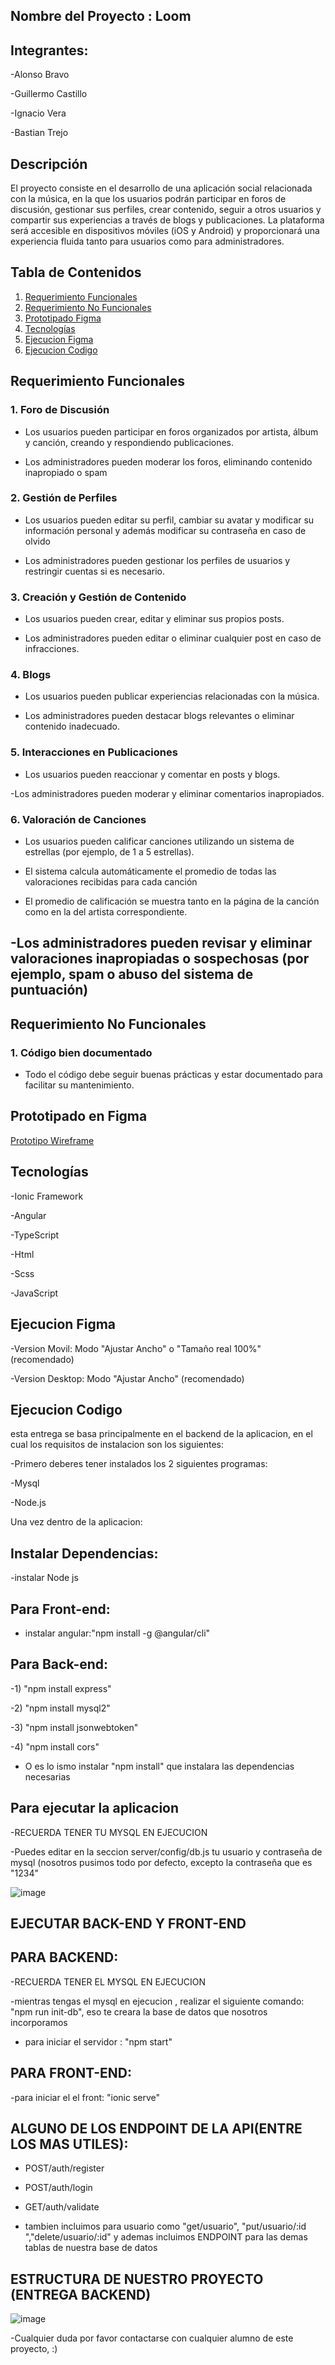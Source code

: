 ## Nombre del Proyecto : Loom

## Integrantes:

-Alonso Bravo

-Guillermo Castillo

-Ignacio Vera

-Bastian Trejo

## Descripción

El proyecto consiste en el desarrollo de una aplicación social relacionada con la música, en la que los usuarios podrán participar en foros de discusión, gestionar sus perfiles, crear contenido, seguir a otros usuarios y compartir sus experiencias a través de blogs y publicaciones. La plataforma será accesible en dispositivos móviles (iOS y Android) y proporcionará una experiencia fluida tanto para usuarios como para administradores.

## Tabla de Contenidos

1. [Requerimiento Funcionales](#RequerimientoFuncionales)
2. [Requerimiento No Funcionales](#RequerimientoFuncionales)
3. [Prototipado Figma](#prototipadofigma)
4. [Tecnologías](#tecnologías)
5. [Ejecucion Figma](#EjecucionFigma)
6. [Ejecucion Codigo](#EjecucionCodigo)


## Requerimiento Funcionales

### 1. **Foro de Discusión**
- Los usuarios pueden participar en foros organizados por artista, álbum y canción, creando y respondiendo publicaciones.

- Los administradores pueden moderar los foros, eliminando contenido inapropiado o spam

### 2. **Gestión de Perfiles**
- Los usuarios pueden editar su perfil, cambiar su avatar y modificar su información personal y además modificar su contraseña en caso de olvido

- Los administradores pueden gestionar los perfiles de usuarios y restringir cuentas si es necesario.

### 3. **Creación y Gestión de Contenido**
- Los usuarios pueden crear, editar y eliminar sus propios posts.

- Los administradores pueden editar o eliminar cualquier post en caso de infracciones.

### 4. **Blogs**
- Los usuarios pueden publicar experiencias relacionadas con la música.

- Los administradores pueden destacar blogs relevantes o eliminar contenido inadecuado.

### 5. **Interacciones en Publicaciones**
- Los usuarios pueden reaccionar y comentar en posts y blogs.

-Los administradores pueden moderar y eliminar comentarios inapropiados.

### 6. **Valoración de Canciones**
- Los usuarios pueden calificar canciones utilizando un sistema de estrellas (por ejemplo, de 1 a 5 estrellas).

- El sistema calcula automáticamente el promedio de todas las valoraciones recibidas para cada canción
- El promedio de calificación se muestra tanto en la página de la canción como en la del artista correspondiente.

-Los administradores pueden revisar y eliminar valoraciones inapropiadas o sospechosas (por ejemplo, spam o abuso del sistema de puntuación)
---
## Requerimiento No Funcionales
### 1. **Código bien documentado**
- Todo el código debe seguir buenas prácticas y estar documentado para facilitar su mantenimiento.



## Prototipado en Figma

[Prototipo Wireframe](https://www.figma.com/design/c12AqR9wC7sIIHifFiIyvw/Proyecto-web?node-id=0-1&p=f&t=mb0J5meeJrTHRfmV-0)



## Tecnologías

-Ionic Framework

-Angular

-TypeScript

-Html

-Scss

-JavaScript

## Ejecucion Figma 

-Version Movil: Modo "Ajustar Ancho" o "Tamaño real 100%" (recomendado)

-Version Desktop: Modo "Ajustar Ancho" (recomendado)

## Ejecucion Codigo

esta entrega se basa principalmente en el backend de la aplicacion, en el cual los requisitos de instalacion son los siguientes:

-Primero deberes tener instalados los 2 siguientes programas:

-Mysql

-Node.js

Una vez dentro de la aplicacion:

## Instalar Dependencias:

-instalar Node js

## Para Front-end:

- instalar angular:"npm install -g @angular/cli"

## Para Back-end:

-1) "npm install express"

-2) "npm install mysql2" 

-3) "npm install jsonwebtoken"

-4) "npm install cors"

- O es lo ismo instalar "npm install"  que instalara las dependencias necesarias

## Para ejecutar la aplicacion

-RECUERDA TENER TU MYSQL EN EJECUCION

-Puedes editar en la seccion server/config/db.js   tu usuario y contraseña de mysql (nosotros pusimos todo por defecto, excepto la contraseña que es "1234"
  
![image](https://github.com/user-attachments/assets/ba07047b-50de-431c-9f8a-5d95929ee637)

## EJECUTAR BACK-END Y FRONT-END

## PARA BACKEND:

-RECUERDA TENER EL MYSQL EN EJECUCION

-mientras tengas el mysql en ejecucion , realizar el siguiente comando: "npm run init-db", eso te creara la base de datos que nosotros incorporamos 

- para iniciar el servidor : "npm start"

## PARA FRONT-END:

-para iniciar el el front: "ionic serve"


## ALGUNO DE LOS ENDPOINT DE LA API(ENTRE LOS MAS UTILES):

- POST/auth/register

- POST/auth/login

- GET/auth/validate

- tambien incluimos para usuario como "get/usuario", "put/usuario/:id ","delete/usuario/:id" y ademas incluimos ENDPOINT para las demas tablas de nuestra base de datos

## ESTRUCTURA DE NUESTRO PROYECTO (ENTREGA BACKEND)

![image](https://github.com/user-attachments/assets/ec208ccf-6bc1-4a28-8f32-f5983aa97e61)


-Cualquier duda por favor contactarse con cualquier alumno de este proyecto, :)






